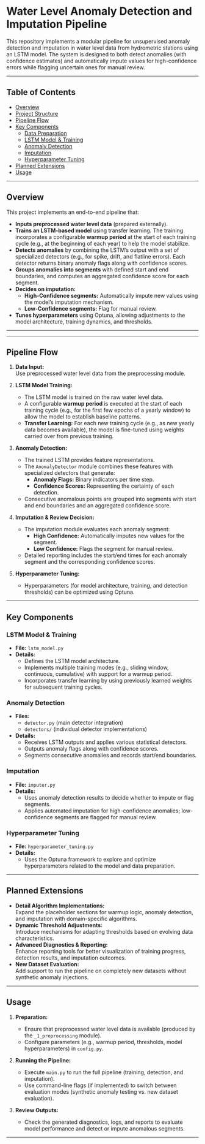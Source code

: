 # Water Level Anomaly Detection and Imputation Pipeline

This repository implements a modular pipeline for unsupervised anomaly detection and imputation in water level data from hydrometric stations using an LSTM model. The system is designed to both detect anomalies (with confidence estimates) and automatically impute values for high-confidence errors while flagging uncertain ones for manual review.

---

## Table of Contents
- [Overview](#overview)
- [Project Structure](#project-structure)
- [Pipeline Flow](#pipeline-flow)
- [Key Components](#key-components)
  - [Data Preparation](#data-preparation)
  - [LSTM Model & Training](#lstm-model--training)
  - [Anomaly Detection](#anomaly-detection)
  - [Imputation](#imputation)
  - [Hyperparameter Tuning](#hyperparameter-tuning)
- [Planned Extensions](#planned-extensions)
- [Usage](#usage)

---

## Overview

This project implements an end-to-end pipeline that:
- **Inputs preprocessed water level data** (prepared externally).
- **Trains an LSTM-based model** using transfer learning. The training incorporates a configurable **warmup period** at the start of each training cycle (e.g., at the beginning of each year) to help the model stabilize.
- **Detects anomalies** by combining the LSTM’s output with a set of specialized detectors (e.g., for spike, drift, and flatline errors). Each detector returns binary anomaly flags along with confidence scores.
- **Groups anomalies into segments** with defined start and end boundaries, and computes an aggregated confidence score for each segment.
- **Decides on imputation:**  
  - **High-Confidence segments:** Automatically impute new values using the model’s imputation mechanism.
  - **Low-Confidence segments:** Flag for manual review.
- **Tunes hyperparameters** using Optuna, allowing adjustments to the model architecture, training dynamics, and thresholds.

---

---

## Pipeline Flow

1. **Data Input:**  
   Use preprocessed water level data from the preprocessing module.

2. **LSTM Model Training:**  
   - The LSTM model is trained on the raw water level data.
   - A configurable **warmup period** is executed at the start of each training cycle (e.g., for the first few epochs of a yearly window) to allow the model to establish baseline patterns.
   - **Transfer Learning:** For each new training cycle (e.g., as new yearly data becomes available), the model is fine-tuned using weights carried over from previous training.

3. **Anomaly Detection:**  
   - The trained LSTM provides feature representations.
   - The `AnomalyDetector` module combines these features with specialized detectors that generate:
     - **Anomaly Flags:** Binary indicators per time step.
     - **Confidence Scores:** Representing the certainty of each detection.
   - Consecutive anomalous points are grouped into segments with start and end boundaries and an aggregated confidence score.

4. **Imputation & Review Decision:**  
   - The imputation module evaluates each anomaly segment:
     - **High Confidence:** Automatically imputes new values for the segment.
     - **Low Confidence:** Flags the segment for manual review.
   - Detailed reporting includes the start/end times for each anomaly segment and the corresponding confidence scores.

5. **Hyperparameter Tuning:**  
   - Hyperparameters (for model architecture, training, and detection thresholds) can be optimized using Optuna.

---

## Key Components

### LSTM Model & Training
- **File:** `lstm_model.py`
- **Details:**
  - Defines the LSTM model architecture.
  - Implements multiple training modes (e.g., sliding window, continuous, cumulative) with support for a warmup period.
  - Incorporates transfer learning by using previously learned weights for subsequent training cycles.

### Anomaly Detection
- **Files:**  
  - `detector.py` (main detector integration)  
  - `detectors/` (individual detector implementations)
- **Details:**  
  - Receives LSTM outputs and applies various statistical detectors.
  - Outputs anomaly flags along with confidence scores.
  - Segments consecutive anomalies and records start/end boundaries.

### Imputation
- **File:** `imputer.py`
- **Details:**  
  - Uses anomaly detection results to decide whether to impute or flag segments.
  - Applies automated imputation for high-confidence anomalies; low-confidence segments are flagged for manual review.

### Hyperparameter Tuning
- **File:** `hyperparameter_tuning.py`
- **Details:**  
  - Uses the Optuna framework to explore and optimize hyperparameters related to the model and data preparation.

---

## Planned Extensions

- **Detail Algorithm Implementations:**  
  Expand the placeholder sections for warmup logic, anomaly detection, and imputation with domain-specific algorithms.
- **Dynamic Threshold Adjustments:**  
  Introduce mechanisms for adapting thresholds based on evolving data characteristics.
- **Advanced Diagnostics & Reporting:**  
  Enhance reporting tools for better visualization of training progress, detection results, and imputation outcomes.
- **New Dataset Evaluation:**  
  Add support to run the pipeline on completely new datasets without synthetic anomaly injections.

---

## Usage

1. **Preparation:**  
   - Ensure that preprocessed water level data is available (produced by the `_1_preprocessing` module).
   - Configure parameters (e.g., warmup period, thresholds, model hyperparameters) in `config.py`.

2. **Running the Pipeline:**  
   - Execute `main.py` to run the full pipeline (training, detection, and imputation).
   - Use command-line flags (if implemented) to switch between evaluation modes (synthetic anomaly testing vs. new dataset evaluation).

3. **Review Outputs:**  
   - Check the generated diagnostics, logs, and reports to evaluate model performance and detect or impute anomalous segments.

---

